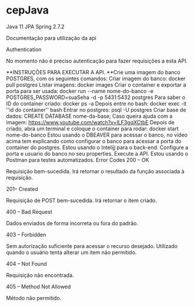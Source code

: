 # cepJava


Java 11
JPA
Spring 2.7.2

Documentação para utilização da api

Authentication

No momento não é preciso autenticação para fazer requisições a esta API.

**INSTRUÇÕES PARA EXECUTAR A API.
**Crie uma imagem do banco POSTGRES, com os seguintes comandos:
Criar imagem do banco: docker pull postgres
Listar imagens: docker images
Criar o container e exportar a porta para ser usada:
docker run --name nome-do-banco -e POSTGRES_PASSWORD=suaSeha -d -p 5431:5432 postgres
Para saber o ID do container criado: docker ps -a
Depois entre no bash: docker exec -it ''id do container'' bash
Entrar no postgres: psql -U postgres
Criar base de dados: CREATE DATABASE nome-da-base;
Caso queira ajuda com a imagem: https://www.youtube.com/watch?v=ILF3gqXCtbE
Depois de criado, abra um terminal e coloque o container para rodar: docker start nome-do-banco
Estou usando o DBEAVER para acessar o banco, no vídeo acima tem explicando como configurar o banco para acessar a porta do container do postgres.
Estou usando o Intelijj para o back-end. Configure a porta e usuario do banco no seu properties.
Execute a API.
Estou usando o Postman para testes automatizados.
Error Codes
200 – OK

Requisição bem-sucedida. Irá retornar o resultado da função associada à requisição.

201– Created

Requisição de POST bem-sucedida. Irá retornar o item criado.

400 – Bad Request

Dados enviados de forma incorreta ou fora do padrão.

403 – Forbidden

Sem autorização suficiente para acessar o recurso desejado. Utilizado quando o usuário tenta alterar um item não permitido.

404 – Not Found

Requisição não encontrada.

405 – Method Not Allowed

Método não permitido.
